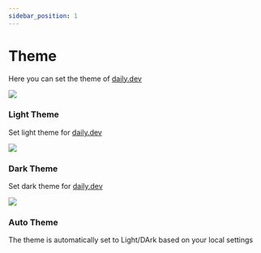 ```yaml
---
sidebar_position: 1
---
```


# Theme

Here you can set the theme of [daily.dev](https://daily.dev)

![](https://daily-now-res.cloudinary.com/image/upload/v1635918887/docs/test6.png)

### Light Theme

Set light theme for [daily.dev](https://daily.dev)

![](https://daily-now-res.cloudinary.com/image/upload/v1635918582/docs/test5.png)

### Dark Theme

Set dark theme for [daily.dev](https://daily.dev)

![](https://daily-now-res.cloudinary.com/image/upload/v1635918583/docs/test4.png)

### Auto Theme

The theme is automatically set to Light/DArk based on your local settings